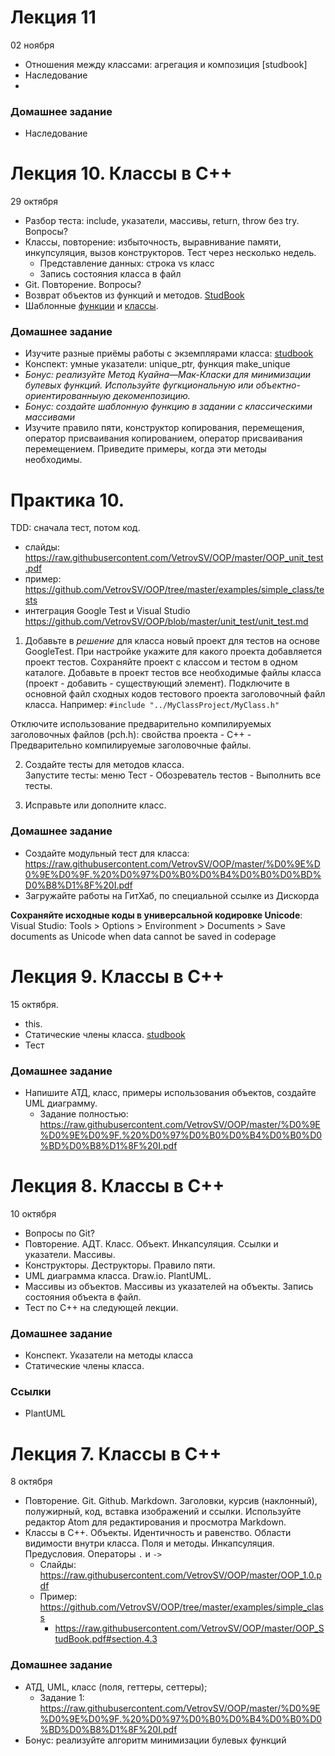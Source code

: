 # Лекция 11
02 ноября
- Отношения между классами: агрегация и композиция [studbook]
- Наследование
- 


### Домашнее задание
- Наследование

# Лекция 10. Классы в С++
29 октября
- Разбор теста: include, указатели, массивы, return, throw без try. Вопросы?
- Классы, повторение: избыточность, выравнивание памяти, инкупсуляция, вызов конструкторов. Тест через несколько недель. 
  - Представление данных: строка vs класс
  - Запись состояния класса в файл
- Git. Повторение. Вопросы?
- Возврат объектов из функций и методов. [StudBook](https://raw.githubusercontent.com/VetrovSV/OOP/master/OOP_StudBook.pdf#subsection.4.3.2)
- Шаблонные [функции](https://raw.githubusercontent.com/VetrovSV/OOP/master/OOP_StudBook.pdf#section.2.3) и [классы](https://raw.githubusercontent.com/VetrovSV/OOP/master/OOP_StudBook.pdf#section.4.4). 

### Домашнее задание
- Изучите разные приёмы работы с экземплярами класса: [studbook](https://raw.githubusercontent.com/VetrovSV/OOP/master/OOP_StudBook.pdf#subsection.4.3.2)
- Конспект: умные указатели: unique_ptr, функция make_unique
- *Бонус: реализуйте Метод Куайна—Мак-Класки для минимизации булевых функций. Используйте фугкциональную или объектно-ориентированныую декоменпозицию.*
- *Бонус: создайте шаблонную функцию в задании с классическими массивами*
- Изучите правило пяти, конструктор копирования, перемещения, оператор присваивания копированием, оператор присваивания перемещением. Приведите примеры, когда эти методы необходимы.

# Практика 10.
TDD: сначала тест, потом код.
- слайды: https://raw.githubusercontent.com/VetrovSV/OOP/master/OOP_unit_test.pdf
- пример: https://github.com/VetrovSV/OOP/tree/master/examples/simple_class/tests
- интеграция Google Test и Visual Studio https://github.com/VetrovSV/OOP/blob/master/unit_test/unit_test.md

1. Добавьте в *решение* для класса новый проект для тестов на основе GoogleTest. 
При настройке укажите для какого проекта добавляется проект тестов. Сохраняйте проект с классом и тестом в одном каталоге.
Добавьте в проект тестов все необходимые файлы класса (проект - добавить - существующий элемент). 
Подключите в основной файл сходных кодов тестового проекта заголовочный файл класса. Например: `#include "../MyClassProject/MyClass.h"`

Отключите использование предварительно компилируемых заголовочных файлов (pch.h): свойства проекта - С++ - Предварительно компилируемые заголовочные файлы.



2. Создайте тесты для методов класса. \
Запустите тесты: меню Тест - Обозреватель тестов - Выполнить все тесты.

3. Исправьте или дополните класс.


### Домашнее задание
  - Создайте модульный тест для класса: https://raw.githubusercontent.com/VetrovSV/OOP/master/%D0%9E%D0%9E%D0%9F.%20%D0%97%D0%B0%D0%B4%D0%B0%D0%BD%D0%B8%D1%8F%20I.pdf
  - Загружайте работы на ГитХаб, по специальной ссылке из Дискорда

**Сохраняйте исходные коды в универсальной кодировке Unicode**:
Visual Studio: Tools > Options > Environment > Documents > Save documents as Unicode when data cannot be saved in codepage

# Лекция 9. Классы в С++
15 октября.
- this. 
- Статические члены класса. [studbook](https://raw.githubusercontent.com/VetrovSV/OOP/master/OOP_StudBook.pdf#subsection.4.3.3)
- Тест

### Домашнее задание
- Напишите АТД, класс, примеры использования объектов, создайте UML диаграмму.
  - Задание полностью: https://raw.githubusercontent.com/VetrovSV/OOP/master/%D0%9E%D0%9E%D0%9F.%20%D0%97%D0%B0%D0%B4%D0%B0%D0%BD%D0%B8%D1%8F%20I.pdf

# Лекция 8. Классы в С++
10 октября
- Вопросы по Git?
- Повторение. АДТ. Класс. Объект. Инкапсуляция. Ссылки и указатели. Массивы.
- Конструкторы. Деструкторы. Правило пяти. 
- UML диаграмма класса. Draw.io. PlantUML.
- Массивы из объектов. Массивы из указателей на объекты. Запись состояния объекта в файл.
- Тест по C++ на следующей лекции.

### Домашнее задание
- Конспект. Указатели на методы класса
- Статические члены класса.


### Ссылки
- PlantUML

# Лекция 7. Классы в С++
8 октября
- Повторение. Git. Github. Markdown. Заголовки, курсив (наклонный), полужирный, код, вставка изображений и ссылки.
Используйте редактор Atom для редактирования и просмотра Markdown.
- Классы в С++. Объекты. Идентичность и равенство. Области видимости внутри класса. Поля и методы. Инкапсуляция. Предусловия. Операторы `.` и `->`
  - Слайды: https://raw.githubusercontent.com/VetrovSV/OOP/master/OOP_1.0.pdf
  - Пример: https://github.com/VetrovSV/OOP/tree/master/examples/simple_class
    - https://raw.githubusercontent.com/VetrovSV/OOP/master/OOP_StudBook.pdf#section.4.3


### Домашнее задание
- АТД, UML, класс (поля, геттеры, сеттеры); 
  - Задание 1: https://raw.githubusercontent.com/VetrovSV/OOP/master/%D0%9E%D0%9E%D0%9F.%20%D0%97%D0%B0%D0%B4%D0%B0%D0%BD%D0%B8%D1%8F%20I.pdf
- Бонус: реализуйте алгоритм минимизации булевых функций

